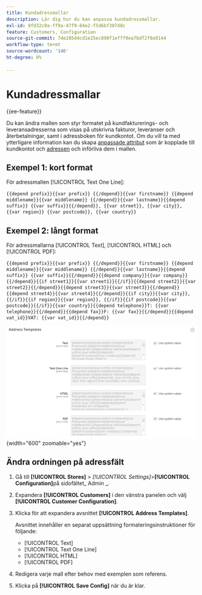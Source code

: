 ```yaml
---
title: Kundadressmallar
description: Lär dig hur du kan anpassa kundadressmallar.
exl-id: 9fd32c0a-ff9a-47f9-84e2-f5d6bf307d8c
feature: Customers, Configuration
source-git-commit: 7de285d4cd1e25ec890f1efff9ea7bdf2f0a9144
workflow-type: tm+mt
source-wordcount: '146'
ht-degree: 0%

---
```


# Kundadressmallar

{{ee-feature}}

Du kan ändra mallen som styr formatet på kundfakturerings- och leveransadresserna som visas på utskrivna fakturor, leveranser och återbetalningar, samt i adressboken för kundkontot. Om du vill ta med ytterligare information kan du skapa [anpassade attribut](attribute-properties.md) som är kopplade till kundkontot och [adressen](address-attributes.md) och införliva dem i mallen.

## Exempel 1: kort format

För adressmallen [!UICONTROL Text One Line]:

```text
{{depend prefix}}{{var prefix}} {{/depend}}{{var firstname}} {{depend middlename}}{{var middlename}} {{/depend}}{{var lastname}}{{depend suffix}} {{var suffix}}{{/depend}}, {{var street}}, {{var city}}, {{var region}} {{var postcode}}, {{var country}}
```

## Exempel 2: långt format

För adressmallarna [!UICONTROL Text], [!UICONTROL HTML] och [!UICONTROL PDF]:

```text
{{depend prefix}}{{var prefix}} {{/depend}}{{var firstname}} {{depend middlename}}{{var middlename}} {{/depend}}{{var lastname}}{{depend suffix}} {{var suffix}}{{/depend}}{{depend company}}{{var company}}{{/depend}}{{if street1}}{{var street1}}{{/if}}{{depend street2}}{{var street2}}{{/depend}}{{depend street3}}{{var street3}}{{/depend}}{{depend street4}}{{var street4}}{{/depend}}{{if city}}{{var city}},  {{/if}}{{if region}}{{var region}}, {{/if}}{{if postcode}}{{var postcode}}{{/if}}{{var country}}{{depend telephone}}T: {{var telephone}}{{/depend}}{{depend fax}}F: {{var fax}}{{/depend}}{{depend vat_id}}VAT: {{var vat_id}}{{/depend}}
```

![Kundadressmallar](../configuration-reference/customers/assets/customer-configuration-address-templates.png){width="600" zoomable="yes"}

## Ändra ordningen på adressfält

1. Gå till **[!UICONTROL Stores]** > _[!UICONTROL Settings]_>**[!UICONTROL Configuration]**&#x200B;på sidofältet_ Admin _.

1. Expandera **[!UICONTROL Customers]** i den vänstra panelen och välj **[!UICONTROL Customer Configuration]**.

1. Klicka för att expandera avsnittet **[!UICONTROL Address Templates]**.

   Avsnittet innehåller en separat uppsättning formateringsinstruktioner för följande:

   - [!UICONTROL Text]
   - [!UICONTROL Text One Line]
   - [!UICONTROL HTML]
   - [!UICONTROL PDF]

1. Redigera varje mall efter behov med exemplen som referens.

1. Klicka på **[!UICONTROL Save Config]** när du är klar.
